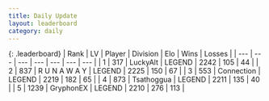 ```yaml
---
title: Daily Update
layout: leaderboard
category: daily
---
```


{: .leaderboard}
| Rank | LV | Player | Division | Elo | Wins | Losses |
| --- | --- | --- | --- | --- | --- | --- |
| <span data-change="0">1</span> | 317 | <span title="ID: 512212">LuckyAlt</span> | LEGEND | <span data-change="0">2242</span> | <span data-change="0">105</span> | <span data-change="0">44</span> |
| <span data-change="3">2</span> | 837 | <span title="ID: 66144">R U N A W A Y</span> | LEGEND | <span data-change="26">2225</span> | <span data-change="5">150</span> | <span data-change="0">67</span> |
| <span data-change="-1">3</span> | 553 | <span title="ID: 539711">Connection</span> | LEGEND | <span data-change="0">2219</span> | <span data-change="5">182</span> | <span data-change="2">65</span> |
| <span data-change="0">4</span> | 873 | <span title="ID: 294236">Tsathoggua</span> | LEGEND | <span data-change="0">2211</span> | <span data-change="0">135</span> | <span data-change="0">40</span> |
| <span data-change="-2">5</span> | 1239 | <span title="ID: 315148">GryphonEX</span> | LEGEND | <span data-change="-3">2210</span> | <span data-change="7">276</span> | <span data-change="3">113</span> |